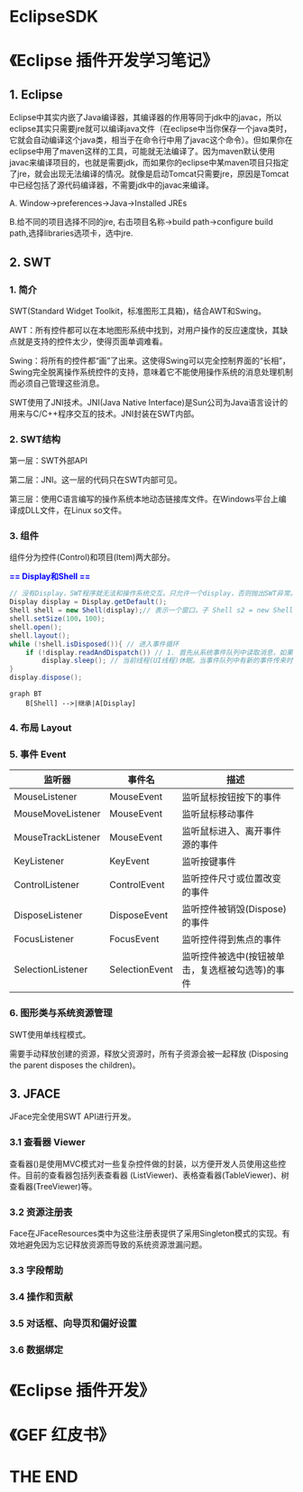 # EclipseSDK

# 《Eclipse 插件开发学习笔记》

## 1. Eclipse

Eclipse中其实内嵌了Java编译器，其编译器的作用等同于jdk中的javac，所以eclipse其实只需要jre就可以编译java文件（在eclipse中当你保存一个java类时，它就会自动编译这个java类，相当于在命令行中用了javac这个命令）。但如果你在eclipse中用了maven这样的工具，可能就无法编译了。因为maven默认使用javac来编译项目的，也就是需要jdk，而如果你的eclipse中某maven项目只指定了jre，就会出现无法编译的情况。就像是启动Tomcat只需要jre，原因是Tomcat中已经包括了源代码编译器，不需要jdk中的javac来编译。

A. Window->preferences->Java->Installed JREs

B.给不同的项目选择不同的jre, 右击项目名称->build path->configure build path,选择libraries选项卡，选中jre.

## 2. SWT

### 1. 简介

SWT(Standard Widget Toolkit，标准图形工具箱)，结合AWT和Swing。

AWT：所有控件都可以在本地图形系统中找到，对用户操作的反应速度快，其缺点就是支持的控件太少，使得页面单调难看。

Swing：将所有的控件都“画”了出来。这使得Swing可以完全控制界面的“长相”，Swing完全脱离操作系统控件的支持，意味着它不能使用操作系统的消息处理机制而必须自己管理这些消息。

SWT使用了JNI技术。JNI(Java Native Interface)是Sun公司为Java语言设计的用来与C/C++程序交互的技术。JNI封装在SWT内部。

### 2. SWT结构

第一层：SWT外部API

第二层：JNI。这一层的代码只在SWT内部可见。

第三层：使用C语言编写的操作系统本地动态链接库文件。在Windows平台上编译成DLL文件，在Linux so文件。

### 3. 组件

组件分为控件(Control)和项目(Item)两大部分。

<font color=blue>**== Display和Shell ==**</font>

```java
// 没有Display，SWT程序就无法和操作系统交互。只允许一个display，否则抛出SWT异常。
Display display = Display.getDefault(); 
Shell shell = new Shell(display);// 表示一个窗口。子 Shell s2 = new Shell(shell);
shell.setSize(100，100);
shell.open();
shell.layout();
while (!shell.isDisposed()){ // 进入事件循环
	if (!display.readAndDispatch()) // 1. 首先从系统事件队列中读取消息，如果在程序的事件队列中读到事件，就将它发送到窗口去处理；2. 如果在线程交互的事件队列中有需要执行的事件，就去执行它。
        display.sleep(); // 当前线程(UI线程)休眠。当事件队列中有新的事件传来时，UI线程会被唤醒并恢复事件循环过程。
}
display.dispose();
```

```mermaid
graph BT
	B[Shell] -->|继承|A[Display] 
```



### 4. 布局 Layout

### 5. 事件 Event

| 监听器             | 事件名         | 描述                                             |
| ------------------ | -------------- | ------------------------------------------------ |
| MouseListener      | MouseEvent     | 监听鼠标按钮按下的事件                           |
| MouseMoveListener  | MouseEvent     | 监听鼠标移动事件                                 |
| MouseTrackListener | MouseEvent     | 监听鼠标进入、离开事件源的事件                   |
| KeyListener        | KeyEvent       | 监听按键事件                                     |
| ControlListener    | ControlEvent   | 监听控件尺寸或位置改变的事件                     |
| DisposeListener    | DisposeEvent   | 监听控件被销毁(Dispose)的事件                    |
| FocusListener      | FocusEvent     | 监听控件得到焦点的事件                           |
| SelectionListener  | SelectionEvent | 监听控件被选中(按钮被单击，复选框被勾选等)的事件 |

### 6. 图形类与系统资源管理

SWT使用单线程模式。

需要手动释放创建的资源，释放父资源时，所有子资源会被一起释放 (Disposing the parent disposes the children)。

## 3. JFACE

JFace完全使用SWT API进行开发。

### 3.1 查看器 Viewer

查看器()是使用MVC模式对一些复杂控件做的封装，以方便开发人员使用这些控件。目前的查看器包括列表查看器 (ListViewer)、表格查看器(TableViewer)、树查看器(TreeViewer)等。

### 3.2 资源注册表

Face在JFaceResources类中为这些注册表提供了采用Singleton模式的实现。有效地避免因为忘记释放资源而导致的系统资源泄漏问题。

### 3.3 字段帮助

### 3.4 操作和贡献

### 3.5 对话框、向导页和偏好设置

### 3.6 数据绑定

# 《Eclipse 插件开发》

# 《GEF 红皮书》

# THE END